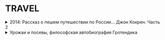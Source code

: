 
# TRAVEL

<details>
  <summary> 2014: Рассказ о пешем путешествии по России... Джон Кокрен. Часть 2   </summary>
    - http://prochital.blogspot.com/2014/04/2.html <br>
    -  Продажность уважают во всех уголках света <br>
    - На Урале и уровень жизни не тот, что в Европе. Крепостные рабочие, работающие у богатого хозяина, могу получать очень неплохие деньги. Скажем, на екатеринбургских заводах Яковлева, по словам Кокрена, бригадир (overseer) получает до двух тысяч фунтов в год!<br>
    - Тобольск благодаря этому обстоятельству оказывается цивилизованным и высокообразованным городом<br>
</details>
 
<details>
  <summary> Урожаи и посевы, философская автобиография Гротендика  </summary>
    - http://prochital.blogspot.com/2014/ <br>
    - О том, как важно быть одному 
  
  2. Когда, год или два спустя, я наконец установил связь с математическим обществом в Париже, я узнал среди многого другого, что труд, завершенный мною в моем углу, своими силами и подручными средствами, представлял собой (за небольшим только исключением) нечто, прекрасно известное «всему миру» под названием «Лебеговской теории меры и интеграла». В глазах двух или трех старших математиков, с которыми я говорил об этой работе (и даже показывал рукопись), это была почти что потеря времени, переоткрытие «уже известного». Не припомню, впрочем, чтобы я был разочарован. В ту пору идея заслужить «признание», в виде одобрения или хотя бы интереса других людей к тому, чем я занимался, была еще чужда мне по духу. Кроме того, моя энергия в достаточной мере уходила на освоение в совершенно новой среде, и в первую очередь на изучение того, что в Париже считалось азбукой для математика{6}.
  
Однако, вспоминая сейчас эти три года, я прихожу к выводу, что они отнюдь не были растрачены понапрасну. Сам того не зная, тогда, в одиночестве, я научился тому, что составляет суть математического ремесла, и чего заведомо не смог бы преподать мне ни один мастер. При том, что никто мне этого не говорил, при том, что я ни разу не встретил никого, кто делил бы со мной жажду знаний, я все же понял «нутром», так сказать, что я — математик: тот, кто занимается математикой, в полном смысле этого слова, так, как «занимаются» любовью. Математика стала для меня возлюбленной, всегда благосклонной к моим желаниям. Эти годы одиночества заложили основу веры в себя, которая никогда потом не была поколеблена — ни когда я обнаружил (по прибытии в Париж, двадцати лет от роду) всю глубину моего невежества и беспредельность того, что мне предстояло изучить, ни двадцатью годами позже (бурными событиями, связанными с моим безвозвратным уходом из математического общества), ни в эти последние годы, эпизодами подчас нелепыми до безумия — неких «Похорон» (преждевременных, но чисто разыгранных) моих собственных и моего труда, устроенных моими же, в прошлом, ближайшими товарищами…

Иначе говоря, я научился в эти решающие для меня годы быть один{7}. ... Я, не задумываясь, сделал шаг сквозь невидимую преграду, и он удался, как нечто само собой разумеющееся. Так же, должно быть, поступил несколькими десятилетиями раньше и сам Лебег. Переступить, будучи не простым исполнителем воли соглашений, ставших у власти, не добровольным узником магического круга, очерченного вокруг нас властной рукой немого законодателя, но самим собой до конца — вот тот самый, уединенный, акт, в котором (и в нем, прежде всего) нам дано «творчество». Все прочее, как правило, прилагается.

Впоследствии мне случалось среди математиков, принявших меня в свой клан, встречать как старших, так и ровесников, заметно более блестящих, более одаренных, чем я. Меня восхищала легкость, с которой они, словно бы играя, овладевали новыми понятиями, жонглируя ими, как будто привычными с колыбели ... . Я, в самом деле, никогда не был блестящим студентом, легко побеждающим на престижных состязаниях, в полщелчка усваивающим неприступные программы.

Большинство моих самых блестящих товарищей стали, впрочем, компетентными и известными математиками. И все же теперь, по прошествии тридцати или тридцати пяти лет, я вижу, что они не оставили в современной математике по-настоящему глубоких следов. Им удавались вещи, иногда красивые, в рамках уже законченного контекста; они и помыслить не смели о том, чтоб затронуть самые границы. Они, не подозревая о том, остались узниками кругов невидимых и властных, установленных, как границы для Вселенной, в данную эпоху и в данной среде. Чтобы переступить их, они должны были бы обрести вновь способность, дарованную каждому из них, точь-в-точь как и мне, при рождении — способность быть одному.



</details>
 
 
 
 
[]()<br>
[]()<br>
[]()<br>
[]()<br>
[]()<br>


